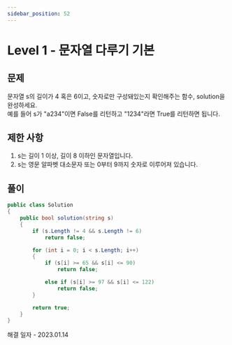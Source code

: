 ```yaml
---
sidebar_position: 52
---
```


# Level 1 - 문자열 다루기 기본

## 문제

문자열 s의 길이가 4 혹은 6이고, 숫자로만 구성돼있는지 확인해주는 함수, solution을 완성하세요. <br/>
예를 들어 s가 "a234"이면 False를 리턴하고 "1234"라면 True를 리턴하면 됩니다.

## 제한 사항

1. s는 길이 1 이상, 길이 8 이하인 문자열입니다.
2. s는 영문 알파벳 대소문자 또는 0부터 9까지 숫자로 이루어져 있습니다.

## 풀이

```c#
public class Solution
{
    public bool solution(string s)
    {
        if (s.Length != 4 && s.Length != 6)
            return false;

        for (int i = 0; i < s.Length; i++)
        {
            if (s[i] >= 65 && s[i] <= 90)
                return false;

            else if (s[i] >= 97 && s[i] <= 122)
                return false;
        }

        return true;
    }
}
```

해결 일자 - 2023.01.14